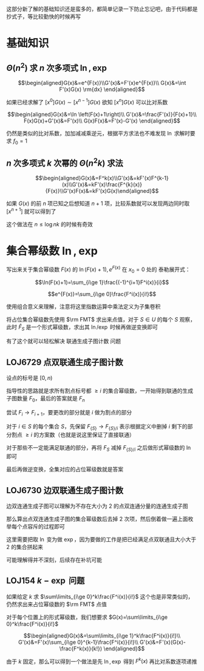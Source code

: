 这部分新了解的基础知识还是蛮多的，都简单记录一下防止忘记吧，由于代码都是抄式子，等比较勤快的时候再写

# 基础知识

## $\Theta(n^2)$ 求 $n$ 次多项式 $\ln,\exp$ 

$$\begin{aligned}G(x)&=e^{F(x)}\\G'(x)&=F'(x)e^{F(x)}\\
G(x)&=\int F'(x)G(x) \rm{dx}
\end{aligned}$$

如果已经求解了 $[x^0]G(x)\sim [x^{n-1}]G(x)$ 欲知 $[x^n]G(x)$ 可以比对系数

$$\begin{aligned}G(x)&=\ln \left(F(x)+1\right)\\
G'(x)&=\frac{F'(x)}{F(x)+1}\\
F(x)G(x)+G'(x)&=F'(x)\\
G(x)F(x)&=F'(x)-G'(x)
\end{aligned}$$

仍然是类似的比对系数，加加减减乘逆元，根据平方求法也不难发现 $\ln$ 求解时要求 $f_0=1$ 

## $n$ 次多项式 $k$ 次幂的 $\Theta(n^2k)$ 求法

$$\begin{aligned}G(x)&=F^k(x)\\G'(x)&=kF'(x)F^{k-1}(x)\\G'(x)&=kF'(x)\frac{F^{k}(x)}{F(x)}\\G'(x)F(x)&=kF'(x)G(x)\end{aligned}$$

如果 $G(x)$ 的前 $n$ 项已知之后想知道 $n+1$ 项，比较系数就可以发现两边同时取 $[x^{n+1}]$ 就可以得到了

这个做法在 $n\le \log nk$ 的时候有奇效

# 集合幂级数 $\ln,\exp$

写出来关于集合幂级数 $F(x)$ 的 $\ln(F(x)+1),e^{F(x)}$ 在 $x_0=0$ 处的 泰勒展开式：

$$\ln(F(x)+1)=\sum_{i\ge 1}\frac{(-1)^{i+1}F^i(x)}{i}$$

$$e^{F(x)}=\sum_{i\ge 0}\frac{F^i(x)}{i!}$$

使用组合意义来理解，注意将这里指数运算中乘法定义为子集卷积

将占位集合幂级数先使用 $\rm FMT$ 求出来点值，对于 $S\in U$ 的每个 $S$ 观察，此时 $\widehat{F}_S$ 是一个形式幂级数，求出其 $\ln/\exp$ 时候再做逆变换即可

有了这个就可以轻松解决 联通生成子图计数 问题

## LOJ6729 点双联通生成子图计数

设点的标号是 $[0,n)$

指导性的思路就是求所有割点标号都 $\ge i$ 的集合幂级数，一开始得到联通的生成子图数量 $F_0$，最后的答案就是 $F_n$

尝试 $F_i\to F_{i+1}$，要更改的部分就是 $i$ 做为割点的部分

对于 $i\in S$ 的每个集合 $S$，先保留 $F_{\{S\}}\rightarrow F_{\{S\}/i}$ 表示根据定义中删掉 $i$ 剩下的部分割点 $\ge i$ 的方案数（也就是说这里保证了直接联通）

对于那些不一定能满足联通的部分，再将 $F_{S}$ 减掉 $F_{\{S\}/i}$ 之后做形式幂级数的 $\ln$ 即可

最后再做逆变换，全集对应的占位幂级数就是答案

## LOJ6730 边双联通生成子图计数

边双连通生成子图可以理解为不存在大小为 $2$ 的点双连通分量的连通生成子图

那么算出点双连通生成子图的集合幂级数后去掉 $2$ 次项，然后倒着做一遍上面枚举每个点容斥的过程即可

这里需要把取 $\ln$ 变为做 $\exp$，因为要做的工作是把已经满足点双联通且大小大于 $2$ 的集合拼起来

可能理解得并不深刻，后续存在补坑可能


## LOJ154 $k-\exp$ 问题

如果给定 $k$ 求 $\sum\limits_{i\ge 0}^k\frac{F^i(x)}{i!}$ 这个也是非常类似的，仍然求出来占位幂级数的 $\rm FMT$ 点值

对于每个位置上的形式幂级数，我们想要求 $G(x)=\sum\limits_{i\ge 0}^k\frac{F^i(x)}{i!}$

$$\begin{aligned}G(x)&=\sum\limits_{i\ge 1}^k\frac{F^i(x)}{i!}\\
G'(x)&=F'(x)\sum_{i\ge 0}^{k-1}\frac{F^i(x)}{i!}\\
G'(x)&=F'(x)(G(x)-\frac{F^k(x)}{k!})
\end{aligned}$$

由于 $k$ 固定，那么可以得到一个做法是先 $\ln,\exp$ 得到 $F^k(x)$ 再比对系数逐项递推
